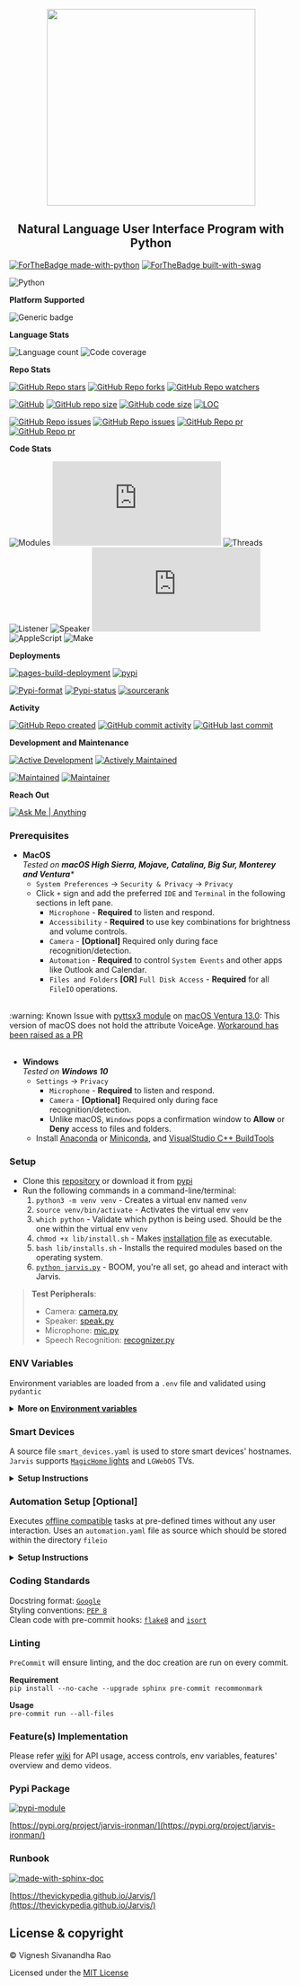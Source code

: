 <p align="center">
  <img src="https://vigneshrao.com/Jarvis/logo.png" width="371px" height="350px">
</p>
<h2 align="center">Natural Language User Interface Program with Python</h2>

[![ForTheBadge made-with-python](http://ForTheBadge.com/images/badges/made-with-python.svg)](https://www.python.org/)
[![ForTheBadge built-with-swag](http://ForTheBadge.com/images/badges/built-with-swag.svg)](https://github.com/thevickypedia/Jarvis)

![Python](https://img.shields.io/badge/python-3.8%20%7C%203.9%20%7C%203.10%20%7C%203.11-blue)

**Platform Supported**

![Generic badge](https://img.shields.io/badge/Platform-MacOS|Windows-1f425f.svg)

**Language Stats**

![Language count](https://img.shields.io/github/languages/count/thevickypedia/Jarvis)
![Code coverage](https://img.shields.io/github/languages/top/thevickypedia/Jarvis)

**Repo Stats**

[![GitHub Repo stars](https://img.shields.io/github/stars/thevickypedia/Jarvis)](https://api.github.com/repos/thevickypedia/Jarvis)
[![GitHub Repo forks](https://img.shields.io/github/forks/thevickypedia/Jarvis)](https://api.github.com/repos/thevickypedia/Jarvis)
[![GitHub Repo watchers](https://img.shields.io/github/watchers/thevickypedia/Jarvis)](https://api.github.com/repos/thevickypedia/Jarvis)

[![GitHub](https://img.shields.io/github/license/thevickypedia/Jarvis)](https://github.com/thevickypedia/Jarvis/blob/master/LICENSE)
[![GitHub repo size](https://img.shields.io/github/repo-size/thevickypedia/Jarvis)](https://api.github.com/repos/thevickypedia/Jarvis)
[![GitHub code size](https://img.shields.io/github/languages/code-size/thevickypedia/Jarvis)](https://api.github.com/repos/thevickypedia/Jarvis)
[![LOC](https://img.shields.io/tokei/lines/github/thevickypedia/Jarvis)](https://api.github.com/repos/thevickypedia/Jarvis)

[![GitHub Repo issues](https://img.shields.io/github/issues-closed-raw/thevickypedia/Jarvis)](https://api.github.com/repos/thevickypedia/Jarvis)
[![GitHub Repo issues](https://img.shields.io/github/issues-raw/thevickypedia/Jarvis)](https://api.github.com/repos/thevickypedia/Jarvis)
[![GitHub Repo pr](https://img.shields.io/github/issues-pr-closed-raw/thevickypedia/Jarvis)](https://api.github.com/repos/thevickypedia/Jarvis)
[![GitHub Repo pr](https://img.shields.io/github/issues-pr-raw/thevickypedia/Jarvis)](https://api.github.com/repos/thevickypedia/Jarvis)

**Code Stats**

![Modules](https://img.shields.io/github/search/thevickypedia/Jarvis/module)
![Python](https://img.shields.io/github/search/thevickypedia/Jarvis/.py)
![Threads](https://img.shields.io/github/search/thevickypedia/Jarvis/thread)
![Listener](https://img.shields.io/github/search/thevickypedia/Jarvis/listener)
![Speaker](https://img.shields.io/github/search/thevickypedia/Jarvis/speaker)
![Bash](https://img.shields.io/github/search/thevickypedia/Jarvis/.sh)
![AppleScript](https://img.shields.io/github/search/thevickypedia/Jarvis/.scpt)
![Make](https://img.shields.io/github/search/thevickypedia/Jarvis/Makefile)

**Deployments**

[![pages-build-deployment](https://github.com/thevickypedia/Jarvis/actions/workflows/pages/pages-build-deployment/badge.svg)](https://github.com/thevickypedia/Jarvis/actions/workflows/pages/pages-build-deployment)
[![pypi](https://github.com/thevickypedia/Jarvis/actions/workflows/python-publish.yml/badge.svg)](https://github.com/thevickypedia/Jarvis/actions/workflows/python-publish.yml)

[![Pypi-format](https://img.shields.io/pypi/format/jarvis-ironman)](https://pypi.org/project/jarvis-ironman/#files)
[![Pypi-status](https://img.shields.io/pypi/status/jarvis-ironman)](https://pypi.org/project/jarvis-ironman)
[![sourcerank](https://img.shields.io/librariesio/sourcerank/pypi/jarvis-ironman)](https://libraries.io/pypi/jarvis-ironman)

**Activity**

[![GitHub Repo created](https://img.shields.io/date/1599432310)](https://api.github.com/repos/thevickypedia/Jarvis)
[![GitHub commit activity](https://img.shields.io/github/commit-activity/y/thevickypedia/Jarvis)](https://api.github.com/repos/thevickypedia/Jarvis)
[![GitHub last commit](https://img.shields.io/github/last-commit/thevickypedia/Jarvis)](https://api.github.com/repos/thevickypedia/Jarvis)

**Development and Maintenance**

[![Active Development](https://img.shields.io/badge/Development%20Level-Actively%20Developed-success.svg)](https://github.com/thevickypedia/Jarvis)
[![Actively Maintained](https://img.shields.io/badge/Maintenance%20Level-Actively%20Maintained-success.svg)](https://github.com/thevickypedia/Jarvis)

[![Maintained](https://img.shields.io/maintenance/yes/2022)](https://api.github.com/repos/thevickypedia/Jarvis)
[![Maintainer](https://img.shields.io/badge/Maintained%20By-Vignesh%20Sivanandha%20Rao-blue.svg)](https://vigneshrao.com/)

**Reach Out**

[![Ask Me | Anything ](https://img.shields.io/badge/Ask%20me-Anything-1abc9c.svg)](https://vigneshrao.com/contact)

### Prerequisites
   - **MacOS** <br> _Tested on **macOS High Sierra, Mojave, Catalina, Big Sur, Monterey and Ventura***_
     - `System Preferences` → `Security & Privacy` → `Privacy`
     - Click `+` sign and add the preferred `IDE` and `Terminal` in the following sections in left pane.
       - `Microphone` - **Required** to listen and respond.
       - `Accessibility` - **Required** to use key combinations for brightness and volume controls.
       - `Camera` - **[Optional]** Required only during face recognition/detection.
       - `Automation` - **Required** to control `System Events` and other apps like Outlook and Calendar.
       - `Files and Folders` **[OR]** `Full Disk Access` - **Required** for all `FileIO` operations.
   <br>
   :warning: Known Issue with <a href=https://pypi.org/project/pyttsx3/>pyttsx3 module</a> on <a href=https://www.apple.com/macos/ventura/> macOS Ventura 13.0</a>: This version of macOS does not hold the attribute VoiceAge. <a href=https://github.com/nateshmbhat/pyttsx3/pull/247>Workaround has been raised as a PR</a><br><br>

   - **Windows** <br> _Tested on **Windows 10**_
     - `Settings` → `Privacy`
       - `Microphone` - **Required** to listen and respond.
       - `Camera` - **[Optional]** Required only during face recognition/detection.
       - Unlike macOS, `Windows` pops a confirmation window to **Allow** or **Deny** access to files and folders.
     - Install [Anaconda](https://docs.conda.io/projects/conda/en/latest/user-guide/install/) or [Miniconda](https://docs.conda.io/en/latest/miniconda.html#windows-installers), and [VisualStudio C++ BuildTools](https://visualstudio.microsoft.com/visual-cpp-build-tools/)

### Setup
   - Clone this [repository](https://github.com/thevickypedia/Jarvis.git) or download it from [pypi](https://pypi.org/project/jarvis-ironman/)
   - Run the following commands in a command-line/terminal:
     1. `python3 -m venv venv` - Creates a virtual env named `venv`
     2. `source venv/bin/activate` - Activates the virtual env `venv`
     3. `which python` - Validate which python is being used. Should be the one within the virtual env `venv`
     4. `chmod +x lib/install.sh` - Makes [installation file](https://github.com/thevickypedia/Jarvis/blob/master/lib/install.sh) as executable.
     5. `bash lib/installs.sh` - Installs the required modules based on the operating system.
     6. [`python jarvis.py`](https://git.io/JBnPz) - BOOM, you're all set, go ahead and interact with Jarvis.

> **Test Peripherals**:
>   - Camera: [camera.py](https://github.com/thevickypedia/Jarvis/blob/master/modules/camera/camera.py)
>   - Speaker: [speak.py](https://github.com/thevickypedia/Jarvis/blob/master/modules/speaker/speak.py)
>   - Microphone: [mic.py](https://github.com/thevickypedia/Jarvis/blob/master/modules/microphone/mic.py)
>   - Speech Recognition: [recognizer.py](https://github.com/thevickypedia/Jarvis/blob/master/modules/microphone/recognizer.py)

### ENV Variables
Environment variables are loaded from a `.env` file and validated using `pydantic`

<details>
<summary><strong>More on <a href="https://github.com/thevickypedia/Jarvis/wiki#environment-variables">Environment variables</a></strong></summary>

- **TITLE** - Title which Jarvis should address the user by. Defaults to `sir`
- **NAME** - Name which Jarvis should address the user by. Defaults to `Vignesh`
- **SENSITIVITY** - Hot word detection sensitivity. Range: 0-1
- **WAKE_WORDS** - List of wake words to initiate Jarvis' listener. Defaults to `['jarvis']` (Defaults to `['alexa']` in legacy macOS)

:warning: Jarvis has limitations on the wake words as it relies on ML libraries for wake word detection.

- **RECOGNIZER_SETTINGS** - A JSON object that has with customized speech recognition settings.
- **VOICE_NAME** - Name of the voice supported by the OperatingSystem. Defaults to the author's favorite.
- **VOICE_RATE** - Speed/rate at which the text should be spoken. Defaults to the value from `pyttsx3` module. Typically `200`

> **To add more voices**:
>
> **macOS**:
>   - System Preferences → Accessibility → Spoken Content → System voice → Manage Voices...
>
> **Windows**:
>   - Settings → Time & Language → Speech → Manage voices → Add voices

<details>
<summary><strong>Custom settings for speech recognition</strong></summary>

These are customized according to the author's voice pitch.
Please use [mic.py](https://github.com/thevickypedia/Jarvis/blob/master/modules/microphone/mic.py) to figure out the suitable values in a trial and error method.

> These settings are added (optionally), to avoid the hard coded `PHRASE_LIMIT`
> <br>
> Cons in using hard coded `PHRASE_LIMIT`:
>   - Disables the listener after the set limit even the speaker is actively talking.
>   - Listener will be active until the set limit even after the speaker has stopped talking.

Sample settings (formatted as JSON object)
- `RECOGNIZER_SETTINGS`: `'{"energy_threshold": 1100, "dynamic_energy_threshold": false, "pause_threshold": 2, "phrase_threshold": 0.1, "non_speaking_duration": 2}'`

**Description**
- `energy_threshold`: Minimum audio energy to consider for recording. Greater the value, louder the speech should be.
- `dynamic_energy_threshold`: Change considerable audio energy threshold dynamically.
- `pause_threshold`: Seconds of non-speaking audio before a phrase is considered complete.
- `phrase_threshold`: Minimum seconds of speaking audio before it can be considered a phrase - values below this are ignored. This helps to filter out clicks and pops.
- `non_speaking_duration`: Seconds of non-speaking audio to keep on both sides of the recording.

</details>

- **LIMITED** - Runs only the main version of `Jarvis` skipping all other background processes. Enforced based on the
number of CPU cores. It can also be enabled with env-var.
- **CAMERA_INDEX** - Camera index that has to be used. Run [camera.py](https://github.com/thevickypedia/Jarvis/tree/master/modules/camera/camera.py) to get the index value of each camera.
- **DEBUG** - Boolean flag to enable debug level for logging.

**[Offline communicator](https://github.com/thevickypedia/Jarvis/blob/master/executors/offline.py)**
- **OFFLINE_PORT** - Port number to initiate offline communicator. Defaults to `4483`
- **OFFLINE_PASS** - Secure phrase to authenticate offline requests. Defaults to `OfflineComm`

**Features**
- **GIT_USER** - GitHub Username
- **GIT_PASS** - GitHub Token
- **WEATHER_API** - API Key from [openweathermap](https://openweathermap.org/) 
- **NEWS_API** - API Key from [newsapi](https://newsapi.org/docs/client-libraries/python)
- **MAPS_API** - API Key for maps from [Google](https://developers.google.com/maps/documentation/maps-static/get-api-key)
- **GMAIL_USER** - Gmail account username to send and read emails.
- **GMAIL_PASS** - Gmail account password to send and read emails.
- **ALT_GMAIL_USER** - Alternate gmail account username to send an SMS. (`GMAIL_USER` can be re-used)
- **ALT_GMAIL_PASS** - Alternate gmail account password to send an SMS. (`GMAIL_PASS` can be re-used)
- **RECIPIENT** - Email address to which the emails from jarvis have to be received.
- **ROBINHOOD_USER** - Robinhood account username.
- **ROBINHOOD_PASS** - Robinhood account password.
- **ROBINHOOD_QR** - Robinhood login [QR code](https://robinhood.com/account/settings)
- **BIRTHDAY** - Birth date in the format DD-MM - Example: `24-April`
- **ICLOUD_USER** - iCloud account username/email.
- **ICLOUD_PASS** - iCloud account password.
- **ICLOUD_RECOVERY** - Recovery phone number to activate lost mode on a target device - Example: `+11234567890`
- **PHONE_NUMBER** - To send SMS from Jarvis - Example: `+11234567890`
- **ROOT_PASSWORD** - System password for your `mac` to get the system vitals.
- **WOLFRAM_API_KEY** - API Key from wolfram alpha.
- **ICS_URL** - Shared calendar URL to get meetings information from. Should end with `.ics`
- **EVENT_APP** - To read events from `outlook` or `calendar`. Defaults to `calendar` <br>
:bulb: &nbsp; When `calender` is used, the name of the _calendar_ within the `Calendar.app` should be **Jarvis** <br>
- **SPEECH_SYNTHESIS_TIMEOUT** - Timeout to connect to the docker container that processes text to speech requests. <br>
  - To enable independent `speech-synthesis` run:
```shell
docker run \
    -it \
    -p 5002:5002 \
    -e "HOME=${HOME}" \
    -v "$HOME:${HOME}" \
    -v /usr/share/ca-certificates:/usr/share/ca-certificates \
    -v /etc/ssl/certs:/etc/ssl/certs \
    -w "${PWD}" \
    --user "$(id -u):$(id -g)" \
    rhasspy/larynx
```
:bulb: &nbsp; Text to speech is optionally run on a docker container for better voices but the response might be slower. If you don't have docker installed or simply don't want to use it, set the `SPEECH_SYNTHESIS_TIMEOUT` env var to 0. This is also done automatically if failed to launch a docker container upon startup.

**Background scans [Defaults to 1 hour]**
- **SYNC_MEETINGS** - Interval in seconds to generate ``meetings`` information using `ics` URL.
- **SYNC_EVENTS** - Interval in seconds to generate ``events`` information using `calendar` or `outlook` application.

**API Features**
- **ROBINHOOD_ENDPOINT_AUTH** - Authentication token to access the robinhood portfolio which is generated every hour.
- **SURVEILLANCE_ENDPOINT_AUTH** - Token to access webcam live feed via Jarvis API.
- **SURVEILLANCE_SESSION_TIMEOUT** - Session time out for `/surveillance`. Defaults to 300 seconds.
- **STOCK_MONITOR_ENDPOINT_AUTH** - Token to add a stock price monitor. (Will soon be made `open-source`)

- **TASKS** - Runs certain tasks at certain intervals.
```yaml
[
  {"seconds": 10_800, "task": "remind me to drink water"},  # Runs every 3 hours
  {"seconds": 21_600, "task": "turn off all lights"}  # Runs every 6 hours
]
```

- **CRONTAB** - Runs scheduled tasks using cron expressions without using actual crontab.
```yaml
[
  "0 0 * * 1-5/2 find /var/log -delete",
  "0 5 * * 1 tar -zcf /var/backups/home.tgz /home/"
]
```

**[VPNServer](https://github.com/thevickypedia/vpn-server) integration**
- **VPN_USERNAME** - Username to create vpn-server. Defaults to profile username.
- **VPN_PASSWORD** - Password to authenticate vpn-server. Defaults to profile password.
- **VPN_DOMAIN** - Domain name for the hosted zone.
- **VPN_RECORD_NAME** - Alias record name to access VPN server.

**[TV](https://github.com/thevickypedia/Jarvis/blob/master/modules/tv/tv_controls.py) controls** - Applies only for [LGWebOS](https://en.wikipedia.org/wiki/WebOS)
- **TV_CLIENT_KEY** - TV's Client key. Auto-generated when used for the first time.
- **TV_MAC** - TV's mac address. Can be single [str] or multiple [list] mac addresses (to include both wired and wireless macs).

**[Car Controls](https://github.com/thevickypedia/Jarvis/blob/master/modules/car)** - Applies only for JLR vehicles using `InControl API`.
- **CAR_EMAIL** - Email address to log in to InControl API.
- **CAR_PASS** - Password to authenticate InControl API.
- **CAR_PIN** - InControl PIN.

**[Telegram Bot](https://github.com/thevickypedia/Jarvis/blob/master/executors/telegram.py) integration**
- **BOT_TOKEN** - Telegram BOT token.
- **BOT_CHAT_IDS** - UserID/ChatID for a particular user.
- **BOT_USERS** - Usernames that should have access to Jarvis.
</details>

### Smart Devices
A source file `smart_devices.yaml` is used to store smart devices' hostnames. `Jarvis` supports [`MagicHome` lights](https://www.amazon.com/gp/product/B08C7GY43L) and `LGWebOS` TVs.

<details>
<summary><strong>Setup Instructions</strong></summary>

> Note: Jarvis currently supports only one hostname for TV but multiple for lights.

- The name used in the keys will be the identifier of those light bulbs.
- The source file (`smart_devices.yaml`) should be as following:

```yaml
bedroom:
  - 'HOSTNAMES'
hallway:
  - 'HOSTNAMES'
hallway basement:
  - 'HOSTNAMES'
kitchen:
  - 'HOSTNAMES'
living room:
  - 'HOSTNAMES'
party mode:  # Light hostnames which needed to be engaged for party mode
  - 'HOSTNAMES'
tv: 'LGWEBOSTV'
```
</details>

### Automation Setup [Optional]
Executes [offline compatible](https://github.com/thevickypedia/Jarvis/blob/master/modules/offline/compatibles.py) tasks 
at pre-defined times without any user interaction. Uses an `automation.yaml` file as source which should be stored 
within the directory `fileio`

<details>
<summary><strong>Setup Instructions</strong></summary>

The YAML file should be a dictionary within a dictionary that looks like the below.

**OPTIONAL:** The key, `day` can be a `list` of days, or a `str` of a specific day or simply a `str` saying `weekday` or
`weekend` when the particular automation should be executed.

> Not having the key `day` will run the automation daily.
> Date format should match exactly as described below.

```yaml
06:00 AM:
  day: weekday  # Runs only between Monday and Friday
  task: set my bedroom lights to 50%
06:30 AM:
  day:  # Runs only on Monday, Wednesday and Friday
  - Monday
  - wednesday
  - FRIDAY
  task: set my bedroom lights to 100%
08:00 AM:  # Runs only on Saturday and Sunday
  day: weekend
  task: set my bedroom lights to 100%
09:00 PM:  # Runs daily
  task: set my bedroom lights to 5%
```
</details>

### Coding Standards
Docstring format: [`Google`](https://google.github.io/styleguide/pyguide.html#38-comments-and-docstrings) <br>
Styling conventions: [`PEP 8`](https://www.python.org/dev/peps/pep-0008/) <br>
Clean code with pre-commit hooks: [`flake8`](https://flake8.pycqa.org/en/latest/) and 
[`isort`](https://pycqa.github.io/isort/)

### Linting
`PreCommit` will ensure linting, and the doc creation are run on every commit.

**Requirement**
<br>
`pip install --no-cache --upgrade sphinx pre-commit recommonmark`

**Usage**
<br>
`pre-commit run --all-files`

### Feature(s) Implementation
Please refer [wiki](https://github.com/thevickypedia/Jarvis/wiki) for API usage, access controls, env variables, 
features' overview and demo videos.

### Pypi Package
[![pypi-module](https://img.shields.io/badge/Software%20Repository-pypi-1f425f.svg)](https://packaging.python.org/tutorials/packaging-projects/)

[https://pypi.org/project/jarvis-ironman/](https://pypi.org/project/jarvis-ironman/)

### Runbook
[![made-with-sphinx-doc](https://img.shields.io/badge/Code%20Docs-Sphinx-1f425f.svg)](https://www.sphinx-doc.org/en/master/man/sphinx-autogen.html)

[https://thevickypedia.github.io/Jarvis/](https://thevickypedia.github.io/Jarvis/)

## License & copyright

&copy; Vignesh Sivanandha Rao

Licensed under the [MIT License](https://github.com/thevickypedia/Jarvis/blob/master/LICENSE)
